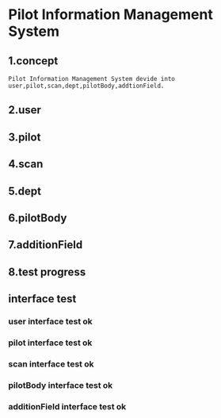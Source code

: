 # **Pilot Information Management System**

## 1.concept
    Pilot Information Management System devide into user,pilot,scan,dept,pilotBody,addtionField.
## 2.user
     
## 3.pilot

## 4.scan

## 5.dept

## 6.pilotBody

## 7.additionField

## 8.test progress

## interface test
### user interface test ok
### pilot interface test ok 
### scan interface test ok
### pilotBody interface test ok
### additionField interface test ok

